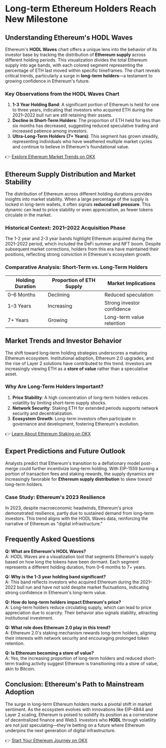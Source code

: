 # Long-term Ethereum Holders Reach New Milestone  

## Understanding Ethereum's HODL Waves  

Ethereum's **HODL Waves** chart offers a unique lens into the behavior of its investor base by tracking the distribution of **Ethereum supply** across different holding periods. This visualization divides the total Ethereum supply into age bands, with each colored segment representing the percentage of ETH last moved within specific timeframes. The chart reveals critical trends, particularly a surge in **long-term holders**—a testament to growing confidence in Ethereum's future.  

### Key Observations from the HODL Waves Chart  
1. **1-3 Year Holding Band**: A significant portion of Ethereum is held for one to three years, indicating that investors who acquired ETH during the 2021–2022 bull run are still retaining their assets.  
2. **Decline in Short-Term Holders**: The proportion of ETH held for less than six months has decreased, suggesting reduced speculative trading and increased patience among investors.  
3. **Ultra-Long-Term Holders (7+ Years)**: This segment has grown steadily, representing individuals who have weathered multiple market cycles and continue to believe in Ethereum's foundational value.  

👉 [Explore Ethereum Market Trends on OKX](https://bit.ly/okx-bonus)  

## Ethereum Supply Distribution and Market Stability  

The distribution of Ethereum across different holding durations provides insights into market stability. When a large percentage of the supply is locked in long-term wallets, it often signals **reduced sell pressure**. This dynamic can lead to price stability or even appreciation, as fewer tokens circulate in the market.  

### Historical Context: 2021–2022 Acquisition Phase  
The 1-2 year and 2-3 year bands highlight Ethereum acquired during the 2021–2022 period, which included the DeFi summer and NFT boom. Despite subsequent market corrections, holders from this era have maintained their positions, reflecting strong conviction in Ethereum's ecosystem growth.  

### Comparative Analysis: Short-Term vs. Long-Term Holders  
| Holding Duration | Proportion of ETH Supply | Market Implications |  
|-------------------|------------------------|----------------------|  
| 0–6 Months        | Declining               | Reduced speculation |  
| 1–3 Years         | Increasing              | Strong investor confidence |  
| 7+ Years          | Growing                 | Long-term value retention |  

## Market Trends and Investor Behavior  

The shift toward long-term holding strategies underscores a maturing Ethereum ecosystem. Institutional adoption, Ethereum 2.0 upgrades, and the rise of Layer 2 solutions have contributed to this trend. Investors are increasingly viewing ETH as a **store of value** rather than a speculative asset.  

### Why Are Long-Term Holders Important?  
1. **Price Stability**: A high concentration of long-term holders reduces volatility by limiting short-term supply shocks.  
2. **Network Security**: Staking ETH for extended periods supports network security and decentralization.  
3. **Ecosystem Growth**: Long-term investors often participate in governance and development, fostering Ethereum's evolution.  

👉 [Learn About Ethereum Staking on OKX](https://bit.ly/okx-bonus)  

## Expert Predictions and Future Outlook  

Analysts predict that Ethereum's transition to a deflationary model post-merge could further incentivize long-term holding. With EIP-1559 burning a portion of transaction fees and staking rewards, the supply dynamics are increasingly favorable for **Ethereum supply distribution** to skew toward long-term holders.  

### Case Study: Ethereum's 2023 Resilience  
In 2023, despite macroeconomic headwinds, Ethereum's price demonstrated resilience, partly due to sustained demand from long-term investors. This trend aligns with the HODL Waves data, reinforcing the narrative of Ethereum as "digital infrastructure."  

## Frequently Asked Questions  

**Q: What are Ethereum's HODL Waves?**  
A: HODL Waves are a visualization tool that segments Ethereum's supply based on how long the tokens have been dormant. Each segment represents a different holding duration, from 0–6 months to 7+ years.  

**Q: Why is the 1-3 year holding band significant?**  
A: This band reflects investors who acquired Ethereum during the 2021–2022 bull run and have not sold despite market fluctuations, indicating strong confidence in Ethereum's long-term value.  

**Q: How do long-term holders impact Ethereum's price?**  
A: Long-term holders reduce circulating supply, which can lead to price appreciation due to scarcity. Their behavior also signals stability, attracting institutional investment.  

**Q: What role does Ethereum 2.0 play in this trend?**  
A: Ethereum 2.0's staking mechanism rewards long-term holders, aligning their interests with network security and encouraging prolonged token retention.  

**Q: Is Ethereum becoming a store of value?**  
A: Yes, the increasing proportion of long-term holders and reduced short-term trading activity suggest Ethereum is transitioning into a store of value, akin to Bitcoin.  

## Conclusion: Ethereum's Path to Mainstream Adoption  

The surge in long-term Ethereum holders marks a pivotal shift in market sentiment. As the ecosystem evolves with innovations like EIP-4844 and Layer 2 scaling, Ethereum is poised to solidify its position as a cornerstone of decentralized finance and Web3. Investors who **HODL** through volatility are not just speculating—they’re betting on a future where Ethereum underpins the next generation of digital infrastructure.  

👉 [Start Your Ethereum Journey on OKX](https://bit.ly/okx-bonus)  
